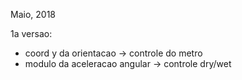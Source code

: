 Maio, 2018

1a versao:
- coord y da orientacao -> controle do metro
- modulo da aceleracao angular -> controle dry/wet

